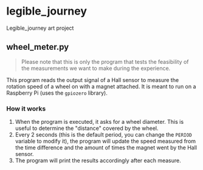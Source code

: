# legible_journey
Legible_journey art project

## wheel_meter.py

> Please note that this is only the program that tests the feasibility of the measurements we want to make during the experience.

This program reads the output signal of a Hall sensor to measure the rotation speed of a wheel on with a magnet attached. It is meant to run on a Raspberry Pi (uses the ``gpiozero`` library).

### How it works

1. When the program is executed, it asks for a wheel diameter. This is useful to determine the "distance" covered by the wheel.
2. Every 2 seconds (this is the default period, you can change the ``PERIOD`` variable to modify it), the program will update the speed measured from the time difference and the amount of times the magnet went by the Hall sensor.
3. The program will print the results accordingly after each measure.
